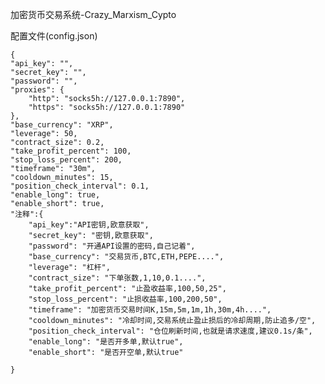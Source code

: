 加密货币交易系统-Crazy_Marxism_Cypto
    

配置文件(config.json)

    {
    "api_key": "", 
    "secret_key": "",
    "password": "",
    "proxies": {
        "http": "socks5h://127.0.0.1:7890",
        "https": "socks5h://127.0.0.1:7890"
    },
    "base_currency": "XRP",
    "leverage": 50,
    "contract_size": 0.2,
    "take_profit_percent": 100,
    "stop_loss_percent": 200,
    "timeframe": "30m",
    "cooldown_minutes": 15,
    "position_check_interval": 0.1,
    "enable_long": true,
    "enable_short": true,
    "注释":{
        "api_key":"API密钥,欧意获取",
        "secret_key": "密钥,欧意获取",
        "password": "开通API设置的密码,自己记着",
        "base_currency": "交易货币,BTC,ETH,PEPE....",
        "leverage": "杠杆",
        "contract_size": "下单张数,1,10,0.1....",
        "take_profit_percent": "止盈收益率,100,50,25",
        "stop_loss_percent": "止损收益率,100,200,50",
        "timeframe": "加密货币交易时间K,15m,5m,1m,1h,30m,4h....",
        "cooldown_minutes": "冷却时间,交易系统止盈止损后的冷却周期,防止追多/空",
        "position_check_interval": "仓位刷新时间,也就是请求速度,建议0.1s/条",
        "enable_long": "是否开多单,默认true",
        "enable_short": "是否开空单,默认true"

    }


